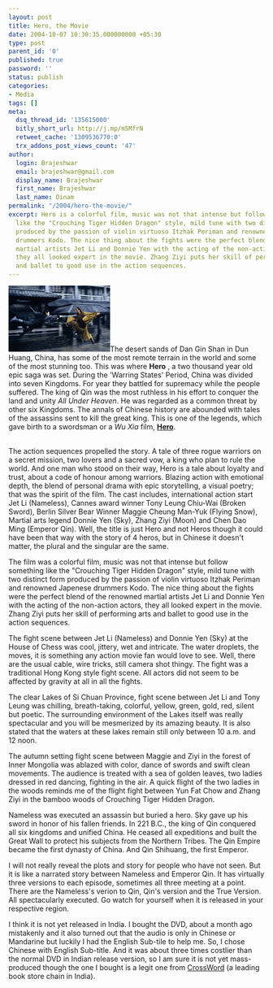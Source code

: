 ```yaml
---
layout: post
title: Hero, the Movie
date: 2004-10-07 10:30:35.000000000 +05:30
type: post
parent_id: '0'
published: true
password: ''
status: publish
categories:
- Media
tags: []
meta:
  dsq_thread_id: '135615000'
  bitly_short_url: http://j.mp/m5MfrN
  retweet_cache: '1309536770:0'
  trx_addons_post_views_count: '47'
author:
  login: Brajeshwar
  email: brajeshwar@gmail.com
  display_name: Brajeshwar
  first_name: Brajeshwar
  last_name: Oinam
permalink: "/2004/hero-the-movie/"
excerpt: Hero is a colorful film, music was not that intense but follow something
  like the "Crouching Tiger Hidden Dragon" style, mild tune with two distinct form
  produced by the passion of violin virtuoso Itzhak Periman and renowned Japenese
  drummers Kodo. The nice thing about the fights were the perfect blend of the renowned
  martial artists Jet Li and Donnie Yen with the acting of the non-action actors,
  they all looked expert in the movie. Zhang Ziyi puts her skill of performing arts
  and ballet to good use in the action sequences.
---
```

<p><a href="http://www.imdb.com/title/tt0299977/"><img src="/static/2004/10/hero.jpg" alt="Hero" /></a>The desert sands of Dan Gin Shan in Dun Huang, China, has some of the most remote terrain in the world and some of the most stunning too. This was where <strong>Hero</strong> , a two thousand year old epic saga was set. During the 'Warring States' Period, China was divided into seven Kingdoms. For year they battled for supremacy while the people suffered. The king of Qin was the most ruthless in his effort to conquer the land and unity <em>All Under Heaven</em>. He was regarded as a common threat by other six Kingdoms. The annals of Chinese history are abounded with tales of the assassins sent to kill the great king. This is one of the legends, which gave birth to a swordsman or a <em>Wu Xia</em> film, <strong><a href="http://www.imdb.com/title/tt0299977/">Hero</a></strong>.</p>
<p><!--more--><br />
The action sequences propelled the story. A tale of three rogue warriors on a secret mission, two lovers and a sacred vow, a king who plan to rule the world. And one man who stood on their way, Hero is a tale about loyalty and trust, about a code of honour among warriors. Blazing action with emotional depth, the blend of personal drama with epic storytelling, a visual poetry; that was the spirit of the film. The cast includes, international action start Jet Li (Nameless), Cannes award winner Tony Leung Chiu-Wai (Broken Sword), Berlin Silver Bear Winner Maggie Cheung Man-Yuk (Flying Snow), Martial arts legend Donnie Yen (Sky), Zhang Ziyi (Moon) and Chen Dao Ming (Emperor Qin). Well, the title is just Hero and not Heros though it could have been that way with the story of 4 heros, but in Chinese it doesn't matter, the plural and the singular are the same.</p>
<p>The film was a colorful film, music was not that intense but follow something like the "Crouching Tiger Hidden Dragon" style, mild tune with two distinct form produced by the passion of violin virtuoso Itzhak Periman and renowned Japenese drummers Kodo. The nice thing about the fights were the perfect blend of the renowned martial artists Jet Li and Donnie Yen with the acting of the non-action actors, they all looked expert in the movie. Zhang Ziyi puts her skill of performing arts and ballet to good use in the action sequences.</p>
<p>The fight scene between Jet Li (Nameless) and Donnie Yen (Sky) at the House of Chess was cool, jittery, wet and intricate. The water droplets, the moves, it is something any action movie fan would love to see. Well, there are the usual cable, wire tricks, still camera shot thingy. The fight was a traditional Hong Kong style fight scene. All actors did not seem to be affected by gravity at all in all the fights.</p>
<p>The clear Lakes of Si Chuan Province, fight scene between Jet Li and Tony Leung was chilling, breath-taking, colorful, yellow, green, gold, red, silent but poetic. The surrounding environment of the Lakes itself was really spectacular and you will be mesmerized by its amazing beauty. It is also stated that the waters at these lakes remain still only between 10 a.m. and 12 noon.</p>
<p>The autumn setting fight scene between Maggie and Ziyi in the forest of Inner Mongolia was ablazed with color, dance of swords and swift clean movements. The audience is treated with a sea of golden leaves, two ladies dressed in red dancing, fighting in the air. A quick flight of the two ladies in the woods reminds me of the flight fight between Yun Fat Chow and Zhang Ziyi in the bamboo woods of Crouching Tiger Hidden Dragon.</p>
<p>Nameless was executed an assassin but buried a hero. Sky gave up his sword in honor of his fallen friends. In 221 B.C., the king of Qin conquered all six kingdoms and unified China. He ceased all expeditions and built the Great Wall to protect his subjects from the Northern Tribes. The Qin Empire became the first dynasty of China. And Qin Shihuang, the first Emperor.</p>
<p>I will not really reveal the plots and story for people who have not seen. But it is like a narrated story between Nameless and Emperor Qin. It has virtually three versions to each episode, sometimes all three meeting at a point. There are the Nameless's verion to Qin, Qin's version and the True Version. All spectacularly executed. Go watch for yourself when it is released in your respective region.</p>
<p>I think it is not yet released in India. I bought the DVD, about a month ago mistakenly and it also turned out that the audio is only in Chinese or Mandarine but luckily I had the English Sub-tile to help me. So, I chose Chinese with English Sub-title. And it was about three times costlier than the normal DVD in Indian release version, so I am sure it is not yet mass-produced though the one I bought is a legit one from <a href="http://crossword.co.in/" title="CrossWord">CrossWord</a> (a leading book store chain in India).</p>
